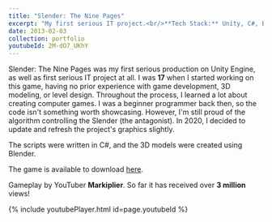 ```yaml
---
title: "Slender: The Nine Pages"
excerpt: "My first serious IT project.<br/>**Tech Stack:** Unity, C#, Blender, Gimp"
date: 2013-02-03
collection: portfolio
youtubeId: 2M-dO7_UKhY
---
```


Slender: The Nine Pages was my first serious production on Unity Engine, as well as first serious IT project at all.
I was **17** when I started working on this game, having no prior experience with game development, 3D modeling, or level design.
Throughout the process, I learned a lot about creating computer games.
I was a beginner programmer back then, so the code isn't something worth showcasing.
However, I'm still proud of the algorithm controlling the Slender (the antagonist).
In 2020, I decided to update and refresh the project's graphics slightly.

The scripts were written in C#, and the 3D models were created using Blender.

The game is available to download [here](https://www.indiedb.com/games/slender-the-nine-pages).

Gameplay by YouTuber **Markiplier**. So far it has received over **3 million** views!

{% include youtubePlayer.html id=page.youtubeId %}
